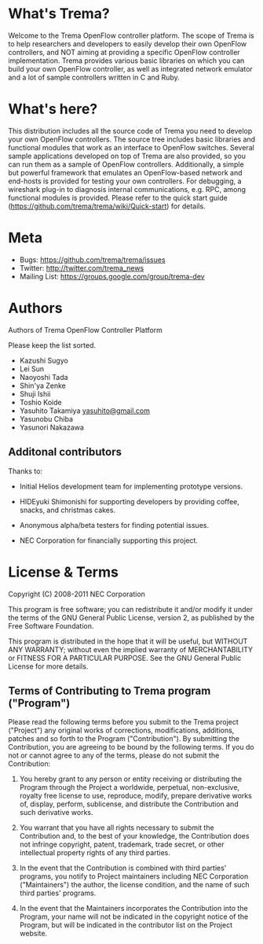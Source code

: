 What's Trema?
=============

Welcome to the Trema OpenFlow controller platform. The scope of Trema
is to help researchers and developers to easily develop their own
OpenFlow controllers, and NOT aiming at providing a specific OpenFlow
controller implementation. Trema provides various basic libraries on
which you can build your own OpenFlow controller, as well as
integrated network emulator and a lot of sample controllers written in
C and Ruby.


What's here?
============

This distribution includes all the source code of Trema you need to
develop your own OpenFlow controllers. The source tree includes basic
libraries and functional modules that work as an interface to OpenFlow
switches. Several sample applications developed on top of Trema are
also provided, so you can run them as a sample of OpenFlow
controllers. Additionally, a simple but powerful framework that
emulates an OpenFlow-based network and end-hosts is provided for
testing your own controllers. For debugging, a wireshark plug-in to
diagnosis internal communications, e.g. RPC, among functional modules
is provided. Please refer to the quick start guide
(https://github.com/trema/trema/wiki/Quick-start) for details.


Meta
====

* Bugs: https://github.com/trema/trema/issues
* Twitter: http://twitter.com/trema_news
* Mailing List: https://groups.google.com/group/trema-dev


Authors
=======

Authors of Trema OpenFlow Controller Platform

Please keep the list sorted.

* Kazushi Sugyo
* Lei Sun
* Naoyoshi Tada
* Shin'ya Zenke
* Shuji Ishii
* Toshio Koide
* Yasuhito Takamiya <yasuhito@gmail.com>
* Yasunobu Chiba
* Yasunori Nakazawa


Additonal contributors
----------------------

Thanks to:

- Initial Helios development team for implementing prototype versions.

- HIDEyuki Shimonishi for supporting developers by providing coffee,
  snacks, and christmas cakes.

- Anonymous alpha/beta testers for finding potential issues.

- NEC Corporation for financially supporting this project.


License & Terms
===============

Copyright (C) 2008-2011 NEC Corporation

This program is free software; you can redistribute it and/or modify
it under the terms of the GNU General Public License, version 2, as
published by the Free Software Foundation.

This program is distributed in the hope that it will be useful, but
WITHOUT ANY WARRANTY; without even the implied warranty of
MERCHANTABILITY or FITNESS FOR A PARTICULAR PURPOSE.  See the GNU
General Public License for more details.


Terms of Contributing to Trema program ("Program")
--------------------------------------------------

Please read the following terms before you submit to the Trema project
("Project") any original works of corrections, modifications,
additions, patches and so forth to the Program ("Contribution").  By
submitting the Contribution, you are agreeing to be bound by the
following terms.  If you do not or cannot agree to any of the terms,
please do not submit the Contribution:

1. You hereby grant to any person or entity receiving or distributing
   the Program through the Project a worldwide, perpetual,
   non-exclusive, royalty free license to use, reproduce, modify,
   prepare derivative works of, display, perform, sublicense, and
   distribute the Contribution and such derivative works.

2. You warrant that you have all rights necessary to submit the
   Contribution and, to the best of your knowledge, the Contribution
   does not infringe copyright, patent, trademark, trade secret, or
   other intellectual property rights of any third parties.

3. In the event that the Contribution is combined with third parties'
   programs, you notify to Project maintainers including NEC
   Corporation ("Maintainers") the author, the license condition, and
   the name of such third parties' programs.

4. In the event that the Maintainers incorporates the Contribution
   into the Program, your name will not be indicated in the copyright
   notice of the Program, but will be indicated in the contributor
   list on the Project website.
